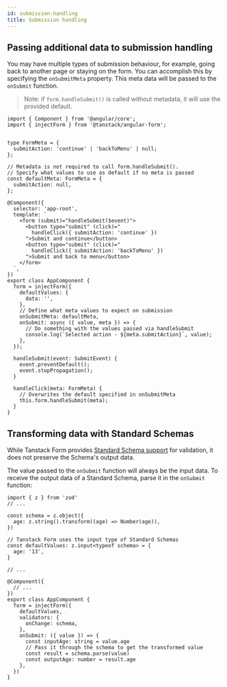 ```yaml
---
id: submission-handling
title: Submission handling
---
```


## Passing additional data to submission handling

You may have multiple types of submission behaviour, for example, going back to another page or staying on the form.
You can accomplish this by specifying the `onSubmitMeta` property. This meta data will be passed to the `onSubmit` function.

> Note: if `form.handleSubmit()` is called without metadata, it will use the provided default.

```angular-ts
import { Component } from '@angular/core';
import { injectForm } from '@tanstack/angular-form';


type FormMeta = {
  submitAction: 'continue' | 'backToMenu' | null;
};

// Metadata is not required to call form.handleSubmit().
// Specify what values to use as default if no meta is passed
const defaultMeta: FormMeta = {
  submitAction: null,
};

@Component({
  selector: 'app-root',
  template: `
    <form (submit)="handleSubmit($event)">
      <button type="submit" (click)="
        handleClick({ submitAction: 'continue' })
      ">Submit and continue</button>
      <button type="submit" (click)="
        handleClick({ submitAction: 'backToMenu' })
      ">Submit and back to menu</button>
    </form>
  `,
})
export class AppComponent {
  form = injectForm({
    defaultValues: {
      data: '',
    },
    // Define what meta values to expect on submission
    onSubmitMeta: defaultMeta,
    onSubmit: async ({ value, meta }) => {
      // Do something with the values passed via handleSubmit
      console.log(`Selected action - ${meta.submitAction}`, value);
    },
  });

  handleSubmit(event: SubmitEvent) {
    event.preventDefault();
    event.stopPropagation();
  }

  handleClick(meta: FormMeta) {
    // Overwrites the default specified in onSubmitMeta
    this.form.handleSubmit(meta);
  }
}
```

## Transforming data with Standard Schemas

While Tanstack Form provides [Standard Schema support](../validation.md) for validation, it does not preserve the Schema's output data.

The value passed to the `onSubmit` function will always be the input data. To receive the output data of a Standard Schema, parse it in the `onSubmit` function:

```tsx
import { z } from 'zod'
// ...

const schema = z.object({
  age: z.string().transform((age) => Number(age)),
})

// Tanstack Form uses the input type of Standard Schemas
const defaultValues: z.input<typeof schema> = {
  age: '13',
}

// ...

@Component({
  // ...
})
export class AppComponent {
  form = injectForm({
    defaultValues,
    validators: {
      onChange: schema,
    },
    onSubmit: ({ value }) => {
      const inputAge: string = value.age
      // Pass it through the schema to get the transformed value
      const result = schema.parse(value)
      const outputAge: number = result.age
    },
  })
}
```
